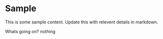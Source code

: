 # Sample
This is some sample content. Update this with relevent details in markdown. 


Whats going on?
nothing
